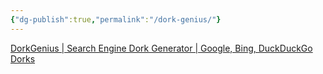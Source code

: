 ```yaml
---
{"dg-publish":true,"permalink":"/dork-genius/"}
---
```



[DorkGenius | Search Engine Dork Generator | Google, Bing, DuckDuckGo Dorks](https://dorkgenius.com)